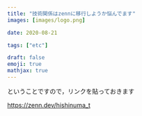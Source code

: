 ```yaml
---
title: "技術関係はzennに移行しようか悩んでます"
images: [images/logo.png]

date: 2020-08-21

tags: ["etc"]

draft: false
emoji: true
mathjax: true
---
```


ということですので，リンクを貼っておきます

https://zenn.dev/hishinuma_t
